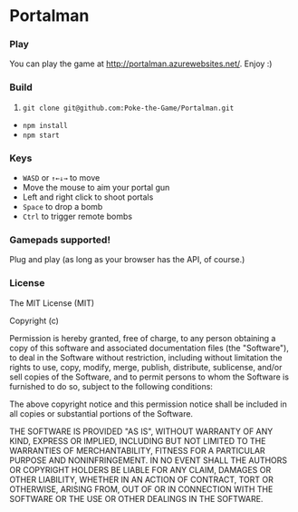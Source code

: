 # Portalman

### Play

You can play the game at http://portalman.azurewebsites.net/. Enjoy :)


### Build

1. `git clone git@github.com:Poke-the-Game/Portalman.git`
* `npm install`
* `npm start`


### Keys

* `WASD` or `↑←↓→` to move
* Move the mouse to aim your portal gun
* Left and right click to shoot portals
* `Space` to drop a bomb
* `Ctrl` to trigger remote bombs


### Gamepads supported!

Plug and play (as long as your browser has the API, of course.)

### License

The MIT License (MIT)

Copyright (c) <year> <copyright holders>

Permission is hereby granted, free of charge, to any person obtaining a copy
of this software and associated documentation files (the "Software"), to deal
in the Software without restriction, including without limitation the rights
to use, copy, modify, merge, publish, distribute, sublicense, and/or sell
copies of the Software, and to permit persons to whom the Software is
furnished to do so, subject to the following conditions:

The above copyright notice and this permission notice shall be included in
all copies or substantial portions of the Software.

THE SOFTWARE IS PROVIDED "AS IS", WITHOUT WARRANTY OF ANY KIND, EXPRESS OR
IMPLIED, INCLUDING BUT NOT LIMITED TO THE WARRANTIES OF MERCHANTABILITY,
FITNESS FOR A PARTICULAR PURPOSE AND NONINFRINGEMENT. IN NO EVENT SHALL THE
AUTHORS OR COPYRIGHT HOLDERS BE LIABLE FOR ANY CLAIM, DAMAGES OR OTHER
LIABILITY, WHETHER IN AN ACTION OF CONTRACT, TORT OR OTHERWISE, ARISING FROM,
OUT OF OR IN CONNECTION WITH THE SOFTWARE OR THE USE OR OTHER DEALINGS IN
THE SOFTWARE.
